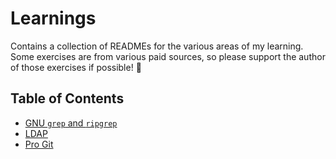 # Learnings

Contains a collection of READMEs for the various areas of my learning. Some exercises are from various paid sources, so please support the author of those exercises if possible! 🍺

## Table of Contents

- [GNU `grep` and `ripgrep`](gnu-grep/)
- [LDAP](ldap/)
- [Pro Git](pro-git/)